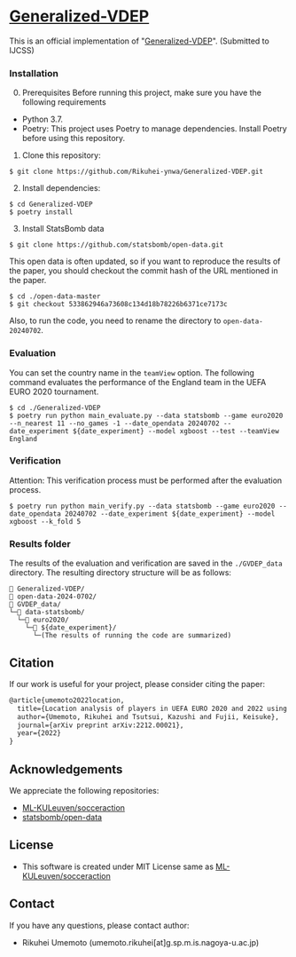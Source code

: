 # [Generalized-VDEP](https://arxiv.org/pdf/2212.00021)
This is an official implementation of "[Generalized-VDEP](https://arxiv.org/pdf/2212.00021)". (Submitted to IJCSS)

### Installation
0. Prerequisites
Before running this project, make sure you have the following requirements
- Python 3.7.
- Poetry: This project uses Poetry to manage dependencies. Install Poetry before using this repository.

1. Clone this repository:
```
$ git clone https://github.com/Rikuhei-ynwa/Generalized-VDEP.git
```

2. Install dependencies:
```
$ cd Generalized-VDEP
$ poetry install
```

3. Install StatsBomb data
```
$ git clone https://github.com/statsbomb/open-data.git
```

This open data is often updated, so if you want to reproduce the results of the paper, you should checkout the commit hash of the URL mentioned in the paper.
```
$ cd ./open-data-master
$ git checkout 533862946a73608c134d18b78226b6371ce7173c
```
Also, to run the code, you need to rename the directory to `open-data-20240702`.

### Evaluation
You can set the country name in the `teamView` option. The following command evaluates the performance of the England team in the UEFA EURO 2020 tournament.
```
$ cd ./Generalized-VDEP
$ poetry run python main_evaluate.py --data statsbomb --game euro2020 --n_nearest 11 --no_games -1 --date_opendata 20240702 --date_experiment ${date_experiment} --model xgboost --test --teamView England
```

### Verification
Attention: This verification process must be performed after the evaluation process.
``` 
$ poetry run python main_verify.py --data statsbomb --game euro2020 --date_opendata 20240702 --date_experiment ${date_experiment} --model xgboost --k_fold 5
```

### Results folder
The results of the evaluation and verification are saved in the `./GVDEP_data` directory. The resulting directory structure will be as follows:
```
📁 Generalized-VDEP/
📁 open-data-2024-0702/
📁 GVDEP_data/
└─📁 data-statsbomb/
  └─📁 euro2020/
    └─📁 ${date_experiment}/
      └─(The results of running the code are summarized)
```

## Citation
If our work is useful for your project, please consider citing the paper:
```tex
@article{umemoto2022location,
  title={Location analysis of players in UEFA EURO 2020 and 2022 using generalized valuation of defense by estimating probabilities},
  author={Umemoto, Rikuhei and Tsutsui, Kazushi and Fujii, Keisuke},
  journal={arXiv preprint arXiv:2212.00021},
  year={2022}
}
```

## Acknowledgements
We appreciate the following repositories:
- [ML-KULeuven/socceraction](https://github.com/ML-KULeuven/socceraction)
- [statsbomb/open-data](https://github.com/statsbomb/open-data)

## License
- This software is created under MIT License same as [ML-KULeuven/socceraction](https://github.com/ML-KULeuven/socceraction)

## Contact
If you have any questions, please contact author:
- Rikuhei Umemoto (umemoto.rikuhei[at]g.sp.m.is.nagoya-u.ac.jp)

